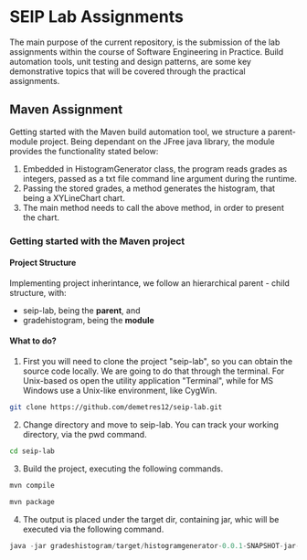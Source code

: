 # SEIP Lab Assignments

The main purpose of the current repository, is the submission of the lab
assignments within the course of Software Engineering in Practice. 
Build automation tools, unit testing and design patterns, are some key 
demonstrative topics that will be covered through the practical assignments.

## Maven Assignment

Getting started with the Maven build automation tool, we structure a parent-module project.
Being dependant on the JFree java library, the module provides the functionality stated below:

1. Embedded in HistogramGenerator class, the program reads grades as integers, passed as a txt file command line argument during the runtime.
2. Passing the stored grades, a method generates the histogram, that being a XYLineChart chart.
3. The main method needs to call the above method, in order to present the chart.


### Getting started with the Maven project

#### Project Structure

Implementing project inherintance, we follow an hierarchical parent - child structure, with:

- seip-lab, being the **parent**, and
- gradehistogram, being the **module**


#### What to do?

1. First you will need to clone the project "seip-lab", so you can obtain the source code locally. We are going to do that through the terminal. For Unix-based os open the utility application "Terminal", while for MS Windows use a Unix-like environment, like CygWin.

```bash
git clone https://github.com/demetres12/seip-lab.git
```

2. Change directory and move to seip-lab. You can track your working directory, via the pwd command.

```bash
cd seip-lab
```

3. Build the project, executing the following commands.

```bash
mvn compile
```
```bash
mvn package
```

4. The output is placed under the target dir, containing jar, whic will be executed via the following command.

```java
java -jar gradeshistogram/target/histogramgenerator-0.0.1-SNAPSHOT-jar-with-dependencies.jar gradeshistogram/src/main/resources/grades.txt
```





